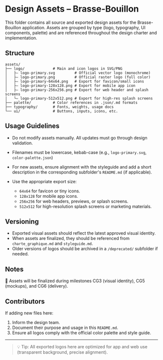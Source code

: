 # Design Assets – Brasse-Bouillon

This folder contains all source and exported design assets for the Brasse-Bouillon application. Assets are grouped by type (logo, typography, UI components, palette) and are referenced throughout the design charter and implementation.

## Structure

```text
assets/
├── logo/             # Main and icon logos in SVG/PNG
│   ├— logo-primary.svg         # Official vector logo (monochrome)
│   ├— logo-primary.png         # Official raster logo (full color)
│   ├— logo-primary-64x64.png   # Export for favicon/small icons
│   ├— logo-primary-128x128.png # Export for mobile app icon
│   ├— logo-primary-256x256.png # Export for web header and splash screens
│   └— logo-primary-512x512.png # Export for high-res splash screens
├── palette/          # Color references in .json/.md formats
├── typography/       # Fonts, weights, usage docs
└── ui/               # Buttons, inputs, icons, etc.
```

## Usage Guidelines

* Do not modify assets manually. All updates must go through design validation.
* Filenames must be lowercase, kebab-case (e.g., `logo-primary.svg`, `color-palette.json`)
* For new assets, ensure alignment with the styleguide and add a short description in the corresponding subfolder's `README.md` (if applicable).
* Use the appropriate export size:

  * `64x64` for favicon or tiny icons.
  * `128x128` for mobile app icons.
  * `256x256` for web headers, previews, or splash screens.
  * `512x512` for high-resolution splash screens or marketing materials.

## Versioning

* Exported visual assets should reflect the latest approved visual identity.
* When assets are finalized, they should be referenced from `charte_graphique.md` and `styleguide.md`.
* Older versions of logos should be archived in a `/deprecated/` subfolder if needed.

## Notes

🗼 Assets will be finalized during milestones CG3 (visual identity), CG5 (mockups), and CG6 (delivery).

## Contributors

If adding new files here:

1. Inform the design team.
2. Document their purpose and usage in this `README.md`.
3. Ensure all logos comply with the official color palette and style guide.

---

> 💡 Tip: All exported logos here are optimized for app and web use (transparent background, precise alignment).
